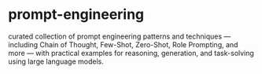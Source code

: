 # prompt-engineering
 curated collection of prompt engineering patterns and techniques — including Chain of Thought, Few-Shot, Zero-Shot, Role Prompting, and more — with practical examples for reasoning, generation, and task-solving using large language models.
